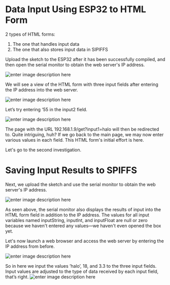 
# Data Input Using ESP32 to HTML Form

2 types of HTML forms:

1.  The one that handles input data
2.  The one that also stores input data in SIPIFFS

Upload the sketch to the ESP32 after it has been successfully compiled, and then open the serial monitor to obtain the web server's IP address.

![enter image description here](https://i.postimg.cc/x1mdQ6RR/1-0b-TWErg5-LVcxg-TEBOIc-YLA.png)

We will see a view of the HTML form with three input fields after entering the IP address into the web server.

![enter image description here](https://i.postimg.cc/zfSXb34H/1-U8m-Gv-CQh-IDbf-Q2l697-FRRw.png)

Let’s try entering ‘55 in the input2 field.

![enter image description here](https://i.postimg.cc/Xv0YY910/1-Ns-Ut-Ivg831-Hh-Qq-Le-Hdx-OCw.png)

The page with the URL 192.168.1.9/get?input1=halo will then be redirected to. Quite intriguing, huh? If we go back to the main page, we may now enter various values in each field. This HTML form's initial effort is here.

Let's go to the second investigation.

# Saving Input Results to SPIFFS

Next, we upload the sketch and use the serial monitor to obtain the web server's IP address.

![enter image description here](https://i.postimg.cc/x1mdQ6RR/1-0b-TWErg5-LVcxg-TEBOIc-YLA.png)

As seen above, the serial monitor also displays the results of input into the HTML form field in addition to the IP address. The values for all input variables named inputString, inputInt, and inputFloat are null or zero because we haven't entered any values—we haven't even opened the box yet.

Let's now launch a web browser and access the web server by entering the IP address from before.

![enter image description here](https://i.postimg.cc/DZXBFJZH/1-YDh-Hekp3-Aaaf-Dc-V2d0-Ggug.png)

So in here we input the values ​​’halo’, 18, and 3.3 to the three input fields. Input values ​​are adjusted to the type of data received by each input field, that’s right.
![enter image description here](https://i.postimg.cc/FHxjybdh/CyxcRJw.png)
